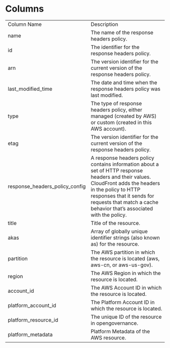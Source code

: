 # Columns  

<table>
	<tr><td>Column Name</td><td>Description</td></tr>
	<tr><td>name</td><td>The name of the response headers policy.</td></tr>
	<tr><td>id</td><td>The identifier for the response headers policy.</td></tr>
	<tr><td>arn</td><td>The version identifier for the current version of the response headers policy.</td></tr>
	<tr><td>last_modified_time</td><td>The date and time when the response headers policy was last modified.</td></tr>
	<tr><td>type</td><td>The type of response headers policy, either managed (created by AWS) or custom (created in this AWS account).</td></tr>
	<tr><td>etag</td><td>The version identifier for the current version of the response headers policy.</td></tr>
	<tr><td>response_headers_policy_config</td><td>A response headers policy contains information about a set of HTTP response headers and their values. CloudFront adds the headers in the policy to HTTP responses that it sends for requests that match a cache behavior that’s associated with the policy.</td></tr>
	<tr><td>title</td><td>Title of the resource.</td></tr>
	<tr><td>akas</td><td>Array of globally unique identifier strings (also known as) for the resource.</td></tr>
	<tr><td>partition</td><td>The AWS partition in which the resource is located (aws, aws-cn, or aws-us-gov).</td></tr>
	<tr><td>region</td><td>The AWS Region in which the resource is located.</td></tr>
	<tr><td>account_id</td><td>The AWS Account ID in which the resource is located.</td></tr>
	<tr><td>platform_account_id</td><td>The Platform Account ID in which the resource is located.</td></tr>
	<tr><td>platform_resource_id</td><td>The unique ID of the resource in opengovernance.</td></tr>
	<tr><td>platform_metadata</td><td>Platform Metadata of the AWS resource.</td></tr>
</table>